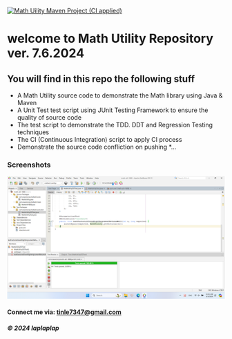 [![Math Uility Maven Project (CI applied)](https://github.com/lap03/math-util-1808/actions/workflows/ci_script.yml/badge.svg)](https://github.com/lap03/math-util-1808/actions/workflows/ci_script.yml)



# welcome to Math Utility Repository ver. 7.6.2024

## You will find in this repo the following stuff

* A Math Utility source code to demonstrate the Math library using Java & Maven
* A Unit Test test script using JUnit Testing Framework to ensure the quality of source code
* The test script to demonstrate the TDD. DDT and Regression Testing techniques
* The CI (Continuous Integration) script to apply CI process
* Demonstrate the source code confliction on pushing
*...

### Screenshots
![Srouce code and Unit Test](https://github.com/lap03/math-util-1808/blob/main/screenshots/SourceCodeAndUnitTest.png)

#### Connect me via: tinle7347@gmail.com

##### &#169; 2024 laplaplap
